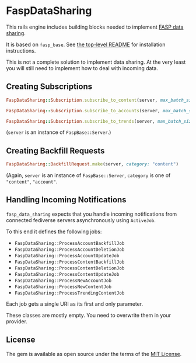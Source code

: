 # FaspDataSharing

This rails engine includes building blocks needed to implement
[FASP data sharing](https://github.com/mastodon/fediverse_auxiliary_service_provider_specifications/blob/main/discovery/data_sharing/v0.1/data_sharing.md).

It is based on `fasp_base`. See [the top-level README](../README.md) for
installation instructions.

This is not a complete solution to implement data sharing. At the very
least you will still need to implement how to deal with incoming data.

## Creating Subscriptions 

```ruby
FaspDataSharing::Subscription.subscribe_to_content(server, max_batch_size: 10)

FaspDataSharing::Subscription.subscribe_to_accounts(server, max_batch_size: 10)

FaspDataSharing::Subscription.subscribe_to_trends(server, max_batch_size: 10)
```

(`server` is an instance of `FaspBase::Server`.)

## Creating Backfill Requests

```ruby
FaspDataSharing::BackfillRequest.make(server, category: "content")
```

(Again, `server` is an instance of `FaspBase::Server`, `category` is one
of `"content"`, `"account"`.

## Handling Incoming Notifications

`fasp_data_sharing` expects that you handle incoming notifications from
connected fediverse servers asynchronously using `ActiveJob`.

To this end it defines the following jobs:

* `FaspDataSharing::ProcessAccountBackfillJob`
* `FaspDataSharing::ProcessAccountDeletionJob`
* `FaspDataSharing::ProcessAccountUpdateJob`
* `FaspDataSharing::ProcessContentBackfillJob`
* `FaspDataSharing::ProcessContentDeletionJob`
* `FaspDataSharing::ProcessContentUpdateJob`
* `FaspDataSharing::ProcessNewAccountJob`
* `FaspDataSharing::ProcessNewContentJob`
* `FaspDataSharing::ProcessTrendingContentJob`

Each job gets a single URI as its first and only parameter.

These classes are mostly empty. You need to overwrite them in your
provider.

## License
The gem is available as open source under the terms of the [MIT License](https://opensource.org/licenses/MIT).
